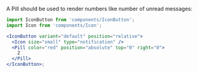 A Pill should be used to render numbers like number of unread messages:

```jsx harmony
import IconButton from 'components/IconButton';
import Icon from 'components/Icon';

<IconButton variant="default" position="relative">
  <Icon size="small" type="notification" />
  <Pill color="red" position="absolute" top="0" right="0">
    2
  </Pill>
</IconButton>;
```
